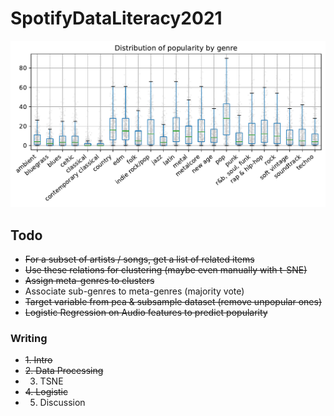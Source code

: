 # SpotifyDataLiteracy2021

![](figures/github/popularity_distribution_by_genre.png)

## Todo

- ~~For a subset of artists / songs, get a list of related items~~
- ~~Use these relations for clustering (maybe even manually with t-SNE)~~
- ~~Assign meta-genres to clusters~~
- Associate sub-genres to meta-genres (majority vote)
- ~~Target variable from pca & subsample dataset (remove unpopular ones)~~
- ~~Logistic Regression on Audio features to predict popularity~~

### Writing
- ~~1. Intro~~
- ~~2. Data Processing~~
- 3. TSNE
- ~~4. Logistic~~
- 5. Discussion

